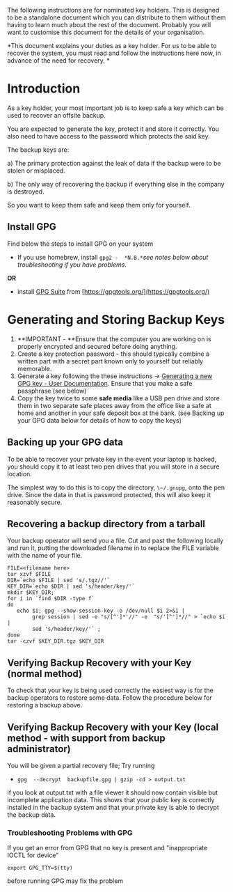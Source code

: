 The following instructions are for nominated key holders.  This is designed to be a standalone document which you can distribute to them without them having to learn much about the rest of the document.  Probably you will want to customise this document for the details of your organisation.

*This document explains your duties as a key holder. For us to be able to recover the system, you must read and follow the instructions here now, in advance of the need for recovery.   *

# Introduction

As a key holder, your most important job is to keep safe a key which can be used to recover an offsite backup.

You are expected to generate the key, protect it and store it correctly.  You also need to have access to the password which protects the said key.

The backup keys are:

a) The primary protection against the leak of data if the backup were to be stolen or misplaced.

b) The only way of recovering the backup if everything else in the company is destroyed.

So you want to keep them safe and keep them only for yourself.

## Install GPG

Find below the steps to install GPG on your system

* If you use homebrew, install `gpg2 -  *N.B.*`*see notes below about troubleshooting if you have problems.*

**OR**

* install [GPG Suite](https://gpgtools.org/) from [https://gpgtools.org/](https://gpgtools.org/)

# Generating and Storing Backup Keys

1. **IMPORTANT - **Ensure that the computer you are working on is properly encrypted and secured before doing anything.
2. Create a key protection password - this should typically combine a written part with a secret part known only to yourself but reliably memorable.
3. Generate a key following the these instructions →  [Generating a new GPG key - User Documentation](https://help.github.com/articles/generating-a-new-gpg-key/). Ensure that you make a safe passphrase (see below)
4. Copy the key twice to some **safe media** like a USB pen drive and store them in two separate safe places away from the office like a safe at home and another in your safe deposit box at the bank.  (see Backing up your GPG data below for details of how to copy the keys)

## Backing up your GPG data

To be able to recover your private key in the event your laptop is hacked, you should copy it to at least two pen drives that you will store in a secure location.

The simplest way to do this is to copy the directory, `\~/.gnupg`, onto the pen drive.  Since the data in that is password protected, this will also keep it reasonably secure.

## Recovering a backup directory from a tarball

Your backup operator will send you a file.  Cut and past the following locally and run it, putting the downloaded filename in to replace the FILE variable with the name of your file.

```
FILE=<filename here>
tar xzvf $FILE
DIR=`echo $FILE | sed 's/.tgz//'`
KEY_DIR=`echo $DIR | sed 's/header/key/'`
mkdir $KEY_DIR;
for i in `find $DIR -type f`
do
   echo $i; gpg --show-session-key -o /dev/null $i 2>&1 |
        grep session | sed -e "s/[^']*'//" -e  "s/'[^']*//" > `echo $i |
        sed 's/header/key/'` ;
done
tar -czvf $KEY_DIR.tgz $KEY_DIR
```

## Verifying Backup Recovery with your Key (normal method)

To check that your key is being used correctly the easiest way is for the backup operators to restore some data.  Follow the procedure below for restoring a backup above.

## Verifying Backup Recovery with your Key (local method - with support from backup administrator)

You will be given a partial recovery file;  Try running

* `gpg  --decrypt  backupfile.gpg | gzip -cd > output.txt`

if you look at output.txt with a file viewer it should now contain visible but incomplete application data.  This shows that your public key is correctly installed in the backup system and that your private key is able to decrypt the backup data.  

### Troubleshooting Problems with GPG

If you get an error from GPG that no key is present  and "inappropriate IOCTL for device"

`export GPG_TTY=$(tty)`

before running GPG may fix the problem
